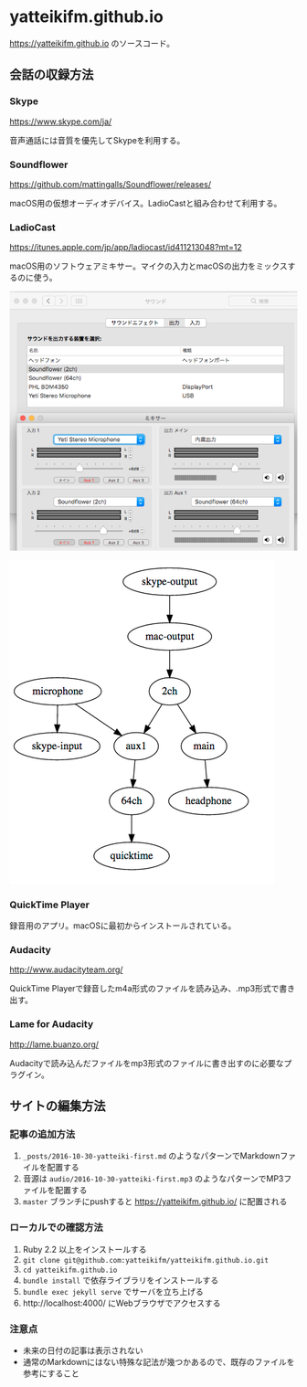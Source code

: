 # yatteikifm.github.io

https://yatteikifm.github.io のソースコード。

## 会話の収録方法

### Skype

https://www.skype.com/ja/

音声通話には音質を優先してSkypeを利用する。

### Soundflower

https://github.com/mattingalls/Soundflower/releases/

macOS用の仮想オーディオデバイス。LadioCastと組み合わせて利用する。

### LadioCast

https://itunes.apple.com/jp/app/ladiocast/id411213048?mt=12

macOS用のソフトウェアミキサー。マイクの入力とmacOSの出力をミックスするのに使う。

![image](/images/sound-settings.png)

![image](/images/sound-pipeline.png)

### QuickTime Player

録音用のアプリ。macOSに最初からインストールされている。

### Audacity

http://www.audacityteam.org/

QuickTime Playerで録音したm4a形式のファイルを読み込み、.mp3形式で書き出す。

### Lame for Audacity

http://lame.buanzo.org/

Audacityで読み込んだファイルをmp3形式のファイルに書き出すのに必要なプラグイン。

## サイトの編集方法

### 記事の追加方法

1. `_posts/2016-10-30-yatteiki-first.md` のようなパターンでMarkdownファイルを配置する
1. 音源は `audio/2016-10-30-yatteiki-first.mp3` のようなパターンでMP3ファイルを配置する
1. `master` ブランチにpushすると https://yatteikifm.github.io/ に配置される

### ローカルでの確認方法

1. Ruby 2.2 以上をインストールする
1. `git clone git@github.com:yatteikifm/yatteikifm.github.io.git`
1. `cd yatteikifm.github.io`
1. `bundle install` で依存ライブラリをインストールする
1. `bundle exec jekyll serve` でサーバを立ち上げる
1. http://localhost:4000/ にWebブラウザでアクセスする

### 注意点

- 未来の日付の記事は表示されない
- 通常のMarkdownにはない特殊な記法が幾つかあるので、既存のファイルを参考にすること
